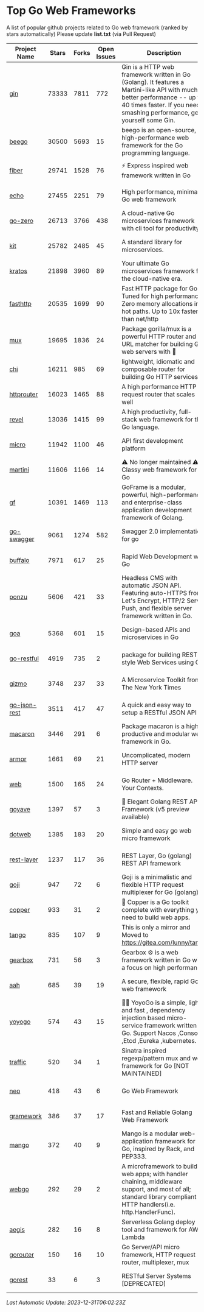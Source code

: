 # Top Go Web Frameworks
A list of popular github projects related to Go web framework (ranked by stars automatically)
Please update **list.txt** (via Pull Request)

| Project Name | Stars | Forks | Open Issues | Description | Last Commit |
| ------------ | ----- | ----- | ----------- | ----------- | ----------- |
| [gin](https://github.com/gin-gonic/gin) | 73333 | 7811 | 772 | Gin is a HTTP web framework written in Go (Golang). It features a Martini-like API with much better performance -- up to 40 times faster. If you need smashing performance, get yourself some Gin. | 2023-12-13 02:28:51 |
| [beego](https://github.com/beego/beego) | 30500 | 5693 | 15 | beego is an open-source, high-performance web framework for the Go programming language. | 2023-12-29 13:53:55 |
| [fiber](https://github.com/gofiber/fiber) | 29741 | 1528 | 76 | ⚡️ Express inspired web framework written in Go | 2023-12-23 07:31:58 |
| [echo](https://github.com/labstack/echo) | 27455 | 2251 | 79 | High performance, minimalist Go web framework | 2023-12-20 13:32:51 |
| [go-zero](https://github.com/zeromicro/go-zero) | 26713 | 3766 | 438 | A cloud-native Go microservices framework with cli tool for productivity. | 2023-12-30 02:25:20 |
| [kit](https://github.com/go-kit/kit) | 25782 | 2485 | 45 | A standard library for microservices. | 2023-12-22 23:16:59 |
| [kratos](https://github.com/go-kratos/kratos) | 21898 | 3960 | 89 | Your ultimate Go microservices framework for the cloud-native era. | 2023-12-19 11:15:44 |
| [fasthttp](https://github.com/valyala/fasthttp) | 20535 | 1699 | 90 | Fast HTTP package for Go. Tuned for high performance. Zero memory allocations in hot paths. Up to 10x faster than net/http | 2023-12-19 01:33:54 |
| [mux](https://github.com/gorilla/mux) | 19695 | 1836 | 24 | Package gorilla/mux is a powerful HTTP router and URL matcher for building Go web servers with 🦍 | 2023-12-07 04:58:53 |
| [chi](https://github.com/go-chi/chi) | 16211 | 985 | 69 | lightweight, idiomatic and composable router for building Go HTTP services | 2023-12-20 02:35:01 |
| [httprouter](https://github.com/julienschmidt/httprouter) | 16023 | 1465 | 88 | A high performance HTTP request router that scales well | 2022-06-03 15:51:59 |
| [revel](https://github.com/revel/revel) | 13036 | 1415 | 99 | A high productivity, full-stack web framework for the Go language. | 2022-04-12 20:53:30 |
| [micro](https://github.com/micro/micro) | 11942 | 1100 | 46 | API first development platform | 2023-07-28 18:28:23 |
| [martini](https://github.com/go-martini/martini) | 11606 | 1166 | 14 | ⚠️ No longer maintained ⚠️  Classy web framework for Go | 2017-01-21 21:58:54 |
| [gf](https://github.com/gogf/gf) | 10391 | 1469 | 113 | GoFrame is a modular, powerful, high-performance and enterprise-class application development framework of Golang.  | 2023-12-28 12:18:29 |
| [go-swagger](https://github.com/go-swagger/go-swagger) | 9061 | 1274 | 582 | Swagger 2.0 implementation for go | 2023-12-30 20:29:01 |
| [buffalo](https://github.com/gobuffalo/buffalo) | 7971 | 617 | 25 | Rapid Web Development w/ Go | 2023-01-26 15:34:17 |
| [ponzu](https://github.com/ponzu-cms/ponzu) | 5606 | 421 | 33 | Headless CMS with automatic JSON API. Featuring auto-HTTPS from Let's Encrypt, HTTP/2 Server Push, and flexible server framework written in Go. | 2020-01-02 00:14:32 |
| [goa](https://github.com/goadesign/goa) | 5368 | 601 | 15 | Design-based APIs and microservices in Go | 2023-12-12 07:30:21 |
| [go-restful](https://github.com/emicklei/go-restful) | 4919 | 735 | 2 | package for building REST-style Web Services using Go | 2023-12-24 12:43:42 |
| [gizmo](https://github.com/nytimes/gizmo) | 3748 | 237 | 33 | A Microservice Toolkit from The New York Times | 2021-04-30 15:27:05 |
| [go-json-rest](https://github.com/ant0ine/go-json-rest) | 3511 | 417 | 47 | A quick and easy way to setup a RESTful JSON API | 2017-09-13 04:12:08 |
| [macaron](https://github.com/go-macaron/macaron) | 3446 | 291 | 6 | Package macaron is a high productive and modular web framework in Go. | 2023-12-25 03:59:28 |
| [armor](https://github.com/labstack/armor) | 1661 | 69 | 21 | Uncomplicated, modern HTTP server | 2019-08-03 18:10:09 |
| [web](https://github.com/gocraft/web) | 1500 | 165 | 24 | Go Router + Middleware. Your Contexts. | 2019-02-07 15:06:52 |
| [goyave](https://github.com/go-goyave/goyave) | 1397 | 57 | 3 | 🍐 Elegant Golang REST API Framework (v5 preview available) | 2023-06-09 14:22:05 |
| [dotweb](https://github.com/devfeel/dotweb) | 1385 | 183 | 20 | Simple and easy go web micro framework | 2023-12-13 02:13:17 |
| [rest-layer](https://github.com/rs/rest-layer) | 1237 | 117 | 36 | REST Layer, Go (golang) REST API framework | 2021-09-30 23:58:01 |
| [goji](https://github.com/goji/goji) | 947 | 72 | 6 | Goji is a minimalistic and flexible HTTP request multiplexer for Go (golang) | 2019-01-26 23:58:29 |
| [copper](https://github.com/gocopper/copper) | 933 | 31 | 2 | 🚀‏‏‎    ‎‏‏‎‏‏‎‎‎‎‎‎Copper is a Go toolkit complete with everything you need to build web apps. | 2023-10-06 20:28:24 |
| [tango](https://github.com/lunny/tango) | 835 | 107 | 9 | This is only a mirror and Moved to https://gitea.com/lunny/tango | 2019-05-17 03:31:10 |
| [gearbox](https://github.com/gogearbox/gearbox) | 731 | 56 | 3 | Gearbox :gear: is a web framework written in Go with a focus on high performance | 2022-09-21 00:20:37 |
| [aah](https://github.com/go-aah/aah) | 685 | 39 | 19 | A secure, flexible, rapid Go web framework | 2020-09-02 02:31:20 |
| [yoyogo](https://github.com/yoyofx/yoyogo) | 574 | 43 | 15 | 🦄🌈 YoyoGo is a simple, light and fast , dependency injection based micro-service framework written in Go. Support Nacos ,Consoul ,Etcd ,Eureka ,kubernetes. | 2023-12-14 06:19:54 |
| [traffic](https://github.com/gravityblast/traffic) | 520 | 34 | 1 | Sinatra inspired regexp/pattern mux and web framework for Go [NOT MAINTAINED] | 2015-11-26 21:31:07 |
| [neo](https://github.com/ivpusic/neo) | 418 | 43 | 6 | Go Web Framework | 2017-08-14 23:54:31 |
| [gramework](https://github.com/gramework/gramework) | 386 | 37 | 17 | Fast and Reliable Golang Web Framework | 2023-10-27 14:01:05 |
| [mango](https://github.com/paulbellamy/mango) | 372 | 40 | 9 | Mango is a modular web-application framework for Go, inspired by Rack, and PEP333. | 2017-10-17 08:18:43 |
| [webgo](https://github.com/bnkamalesh/webgo) | 292 | 29 | 2 | A microframework to build web apps; with handler chaining, middleware support, and most of all; standard library compliant HTTP handlers(i.e. http.HandlerFunc). | 2023-03-08 16:03:21 |
| [aegis](https://github.com/tmaiaroto/aegis) | 282 | 16 | 8 | Serverless Golang deploy tool and framework for AWS Lambda | 2019-07-28 17:59:41 |
| [gorouter](https://github.com/vardius/gorouter) | 150 | 16 | 10 | Go Server/API micro framework, HTTP request router, multiplexer, mux | 2022-10-28 23:16:55 |
| [gorest](https://github.com/tideland/gorest) | 33 | 6 | 3 | RESTful Server Systems [DEPRECATED] | 2017-11-10 13:00:37 |

*Last Automatic Update: 2023-12-31T06:02:23Z*